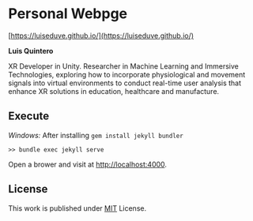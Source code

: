 # Personal Webpge

[https://luiseduve.github.io/](https://luiseduve.github.io/)

**Luis Quintero**

XR Developer in Unity. Researcher in Machine Learning and Immersive Technologies, exploring how to incorporate physiological and movement signals into virtual environments to conduct real-time user analysis that enhance XR solutions in education, healthcare and manufacture.

## Execute

*Windows:* After installing `gem install jekyll bundler`
```terminal
>> bundle exec jekyll serve
```

Open a brower and visit at <http://localhost:4000>.

## License

This work is published under [MIT](https://github.com/cotes2020/jekyll-theme-chirpy/blob/master/LICENSE) License.